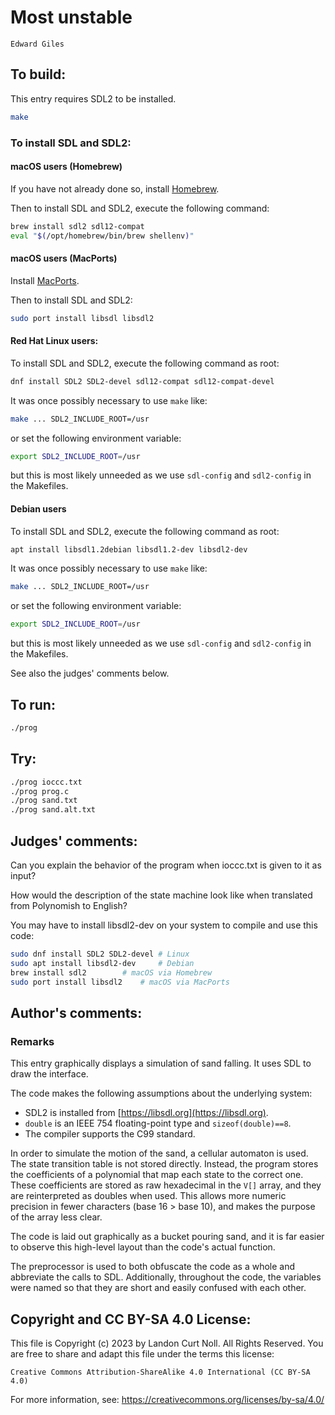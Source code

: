 # Most unstable

    Edward Giles  

## To build:

This entry requires SDL2 to be installed.

```sh
make
```

### To install SDL and SDL2:

#### macOS users (Homebrew)

If you have not already done so, install [Homebrew](https://brew.sh).

Then to install SDL and SDL2, execute the following command:

```sh
brew install sdl2 sdl12-compat
eval "$(/opt/homebrew/bin/brew shellenv)"
```

#### macOS users (MacPorts)

Install [MacPorts](https://www.macports.org/install.php).

Then to install SDL and SDL2:

```sh
sudo port install libsdl libsdl2
```

#### Red Hat Linux users:

To install SDL and SDL2, execute the following command as root:

```sh
dnf install SDL2 SDL2-devel sdl12-compat sdl12-compat-devel
```

It was once possibly necessary to use `make` like:

```sh
make ... SDL2_INCLUDE_ROOT=/usr
```

or set the following environment variable:

```sh
export SDL2_INCLUDE_ROOT=/usr
```

but this is most likely unneeded as we use `sdl-config` and `sdl2-config` in the
Makefiles.

#### Debian users

To install SDL and SDL2, execute the following command as root:

```sh
apt install libsdl1.2debian libsdl1.2-dev libsdl2-dev
```

It was once possibly necessary to use `make` like:

```sh
make ... SDL2_INCLUDE_ROOT=/usr
```

or set the following environment variable:

```sh
export SDL2_INCLUDE_ROOT=/usr
```

but this is most likely unneeded as we use `sdl-config` and `sdl2-config` in the
Makefiles.

See also the judges' comments below.


## To run:

```sh
./prog
```

## Try:

```sh
./prog ioccc.txt
./prog prog.c
./prog sand.txt
./prog sand.alt.txt
```

## Judges' comments:

Can you explain the behavior of the program when ioccc.txt is given to it as input?

How would the description of the state machine look like when translated from
Polynomish to English?

You may have to install libsdl2-dev on your system to compile and use this code:

```sh
sudo dnf install SDL2 SDL2-devel # Linux
sudo apt install libsdl2-dev 	 # Debian
brew install sdl2		 # macOS via Homebrew
sudo port install libsdl2	 # macOS via MacPorts
```

## Author's comments:

### Remarks

This entry graphically displays a simulation of sand falling.
It uses SDL to draw the interface.

The code makes the following assumptions about the underlying system:

* SDL2 is installed from [https://libsdl.org](https://libsdl.org).
* `double` is an IEEE 754 floating-point type and `sizeof(double)==8`.
* The compiler supports the C99 standard.

In order to simulate the motion of the sand, a cellular automaton is used. The
state transition table is not stored directly. Instead, the program stores the
coefficients of a polynomial that map each state to the correct one. These
coefficients are stored as raw hexadecimal in the `V[]` array, and they are
reinterpreted as doubles when used. This allows more numeric precision in fewer
characters (base 16 > base 10), and makes the purpose of the array less clear.

The code is laid out graphically as a bucket pouring sand, and it is far easier
to observe this high-level layout than the code's actual function.

The preprocessor is used to both obfuscate the code as a whole and abbreviate
the calls to SDL. Additionally, throughout the code, the variables were named
so that they are short and easily confused with each other.

## Copyright and CC BY-SA 4.0 License:

This file is Copyright (c) 2023 by Landon Curt Noll.  All Rights Reserved.
You are free to share and adapt this file under the terms this license:

    Creative Commons Attribution-ShareAlike 4.0 International (CC BY-SA 4.0)

For more information, see: https://creativecommons.org/licenses/by-sa/4.0/
